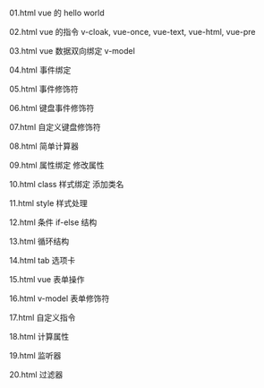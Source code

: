 #

01.html vue 的 hello world

02.html vue 的指令 v-cloak, vue-once, vue-text, vue-html, vue-pre

03.html vue 数据双向绑定 v-model

04.html 事件绑定

05.html 事件修饰符

06.html 键盘事件修饰符

07.html 自定义键盘修饰符

08.html 简单计算器

09.html 属性绑定 修改属性

10.html class 样式绑定 添加类名

11.html style 样式处理

12.html 条件 if-else 结构

13.html 循环结构

14.html tab 选项卡

15.html vue 表单操作

16.html v-model 表单修饰符

17.html 自定义指令

18.html 计算属性

19.html 监听器

20.html 过滤器
